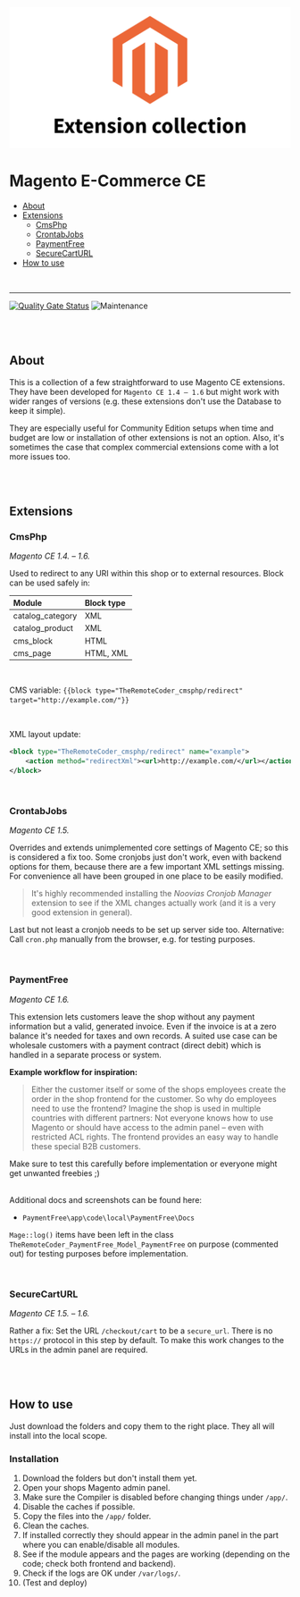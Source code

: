 ![Preview](preview.png)

# Magento E-Commerce CE

- [About](#about)
- [Extensions](#extensions)
  - [CmsPhp](#cmsphp)
  - [CrontabJobs](#crontabjobs)
  - [PaymentFree](#paymentfree)
  - [SecureCartURL](#securecarturl)
- [How to use](#how-to-use)

<br>

---

[![Quality Gate Status](https://sonarcloud.io/api/project_badges/measure?project=TheRemoteCoder_Magento-Ecommerce-CE--Extension-Collection&metric=alert_status)](https://sonarcloud.io/dashboard?id=TheRemoteCoder_Magento-Ecommerce-CE--Extension-Collection)
![Maintenance](https://img.shields.io/badge/maintained-no-lightgrey.svg)


<br><br>


## About

This is a collection of a few straightforward to use Magento CE extensions. They have been developed for `Magento CE 1.4 – 1.6` but might work with wider ranges of versions (e.g. these extensions don't use the Database to keep it simple).

They are especially useful for Community Edition setups when time and budget are low or installation of other extensions is not an option. Also, it's sometimes the case that complex commercial extensions come with a lot more issues too.


<br><br>

## Extensions

### CmsPhp

_Magento CE 1.4. – 1.6._

Used to redirect to any URI within this shop or to external resources. Block can be used safely in:

| Module           | Block type |
| :--------------- | :--------- |
| catalog_category | XML        |
| catalog_product  | XML        |
| cms_block        | HTML       |
| cms_page         | HTML, XML  |

<br>

CMS variable: `{{block type="TheRemoteCoder_cmsphp/redirect" target="http://example.com/"}}`

<br>

XML layout update:

```xml
<block type="TheRemoteCoder_cmsphp/redirect" name="example">
    <action method="redirectXml"><url>http://example.com/</url></action>
</block>
```

<br>

### CrontabJobs

_Magento CE 1.5._

Overrides and extends unimplemented core settings of Magento CE; so this is considered a fix too. Some cronjobs just don't work, even with backend options for them, because there are a few important XML settings missing. For convenience all have been grouped in one place to be easily modified.

> It's highly recommended installing the *Noovias Cronjob Manager* extension to see if the XML changes actually work (and it is a very good extension in general).

Last but not least a cronjob needs to be set up server side too. Alternative: Call `cron.php` manually from the browser, e.g. for testing purposes.


<br>

### PaymentFree

_Magento CE 1.6._

This extension lets customers leave the shop without any payment information but a valid, generated invoice. Even if the invoice is at a zero balance it's needed for taxes and own records. A suited use case can be wholesale customers with a payment contract (direct debit) which is handled in a separate process or system.

**Example workflow for inspiration:**

> Either the customer itself or some of the shops employees create the order in the shop frontend for the customer. So why do employees need to use the frontend? Imagine the shop is used in multiple countries with different partners: Not everyone knows how to use Magento or should have access to the admin panel – even with restricted ACL rights. The frontend provides an easy way to handle these special B2B customers.

Make sure to test this carefully before implementation or everyone might get unwanted freebies ;)

<br>
Additional docs and screenshots can be found here:

- `PaymentFree\app\code\local\PaymentFree\Docs`

`Mage::log()` items have been left in the class `TheRemoteCoder_PaymentFree_Model_PaymentFree` on purpose (commented out) for testing purposes before implementation.


<br>

### SecureCartURL

_Magento CE 1.5. – 1.6._

Rather a fix: Set the URL `/checkout/cart` to be a `secure_url`. There is no `https://` protocol in this step by default. To make this work changes to the URLs in the admin panel are required.


<br><br>

## How to use

Just download the folders and copy them to the right place. They all will install into the local scope.

### Installation

1. Download the folders but don't install them yet.
2. Open your shops Magento admin panel.
3. Make sure the Compiler is disabled before changing things under `/app/`.
4. Disable the caches if possible.
5. Copy the files into the `/app/` folder.
6. Clean the caches.
7. If installed correctly they should appear in the admin panel in the part where you can enable/disable all modules.
8. See if the module appears and the pages are working (depending on the code; check both frontend and backend).
9. Check if the logs are OK under `/var/logs/`.
10. (Test and deploy)

